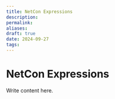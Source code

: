 ```yaml
---
title: NetCon Expressions
description: 
permalink: 
aliases: 
draft: true
date: 2024-09-27
tags: 
---
```

# NetCon Expressions

Write content here.

